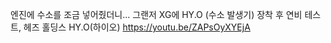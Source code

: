 
엔진에 수소를 조금 넣어줬더니... 그랜저 XG에 HY.O (수소 발생기) 장착 후 연비 테스트, 헤즈 홀딩스 HY.O(하이오)
https://youtu.be/ZAPsOyXYEjA
